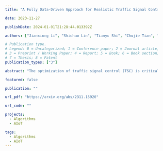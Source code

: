 ```yaml
---
title: "A Fully Data-Driven Approach for Realistic Traffic Signal Control Using Offline Reinforcement Learning"

date: 2023-11-27

publishDate: 2024-01-01T21:28:44.013392Z

authors: ["Jianxiong Li", "Shichao Lin", "Tianyu Shi", "Chujie Tian", "Yu Mei", "Jian Song", "Xianyuan Zhan", "Ruimin Li"]

# Publication type.
# Legend: 0 = Uncategorized; 1 = Conference paper; 2 = Journal article;
# 3 = Preprint / Working Paper; 4 = Report; 5 = Book; 6 = Book section;
# 7 = Thesis; 8 = Patent
publication_types: ["3"]

abstract: "The optimization of traffic signal control (TSC) is critical for an efficient transportation system. In recent years, reinforcement learning (RL) techniques have emerged as a popular approach for TSC and show promising results for highly adaptive control. However, existing RL-based methods suffer from notably poor real-world applicability and hardly have any successful deployments. The reasons for such failures are mostly due to the reliance on over-idealized traffic simulators for policy optimization, as well as using unrealistic fine-grained state observations and reward signals that are not directly obtainable from real-world sensors. In this paper, we propose a fully Data-Driven and simulator-free framework for realistic Traffic Signal Control (D2TSC). Specifically, we combine well-established traffic flow theory with machine learning to construct a reward inference model to infer the reward signals from coarse-grained traffic data. With the inferred rewards, we further propose a sample-efficient offline RL method to enable direct signal control policy learning from historical offline datasets of real-world intersections. To evaluate our approach, we collect historical traffic data from a real-world intersection, and develop a highly customized simulation environment that strictly follows real data characteristics. We demonstrate through extensive experiments that our approach achieves superior performance over conventional and offline RL baselines, and also enjoys much better real-world applicability."

featured: false

publication: ""

url_pdf: "https://arxiv.org/abs/2311.15920"

url_code: ""

projects: 
  - Algorithms  
  - AIoT

tags:
  - Algorithms 
  - AIoT
---
```



